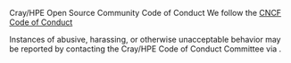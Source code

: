 Cray/HPE Open Source Community Code of Conduct
We follow the [CNCF Code of Conduct](https://github.com/cncf/foundation/blob/master/code-of-conduct.md)

Instances of abusive, harassing, or otherwise unacceptable behavior may be reported by contacting the Cray/HPE Code of Conduct Committee via .